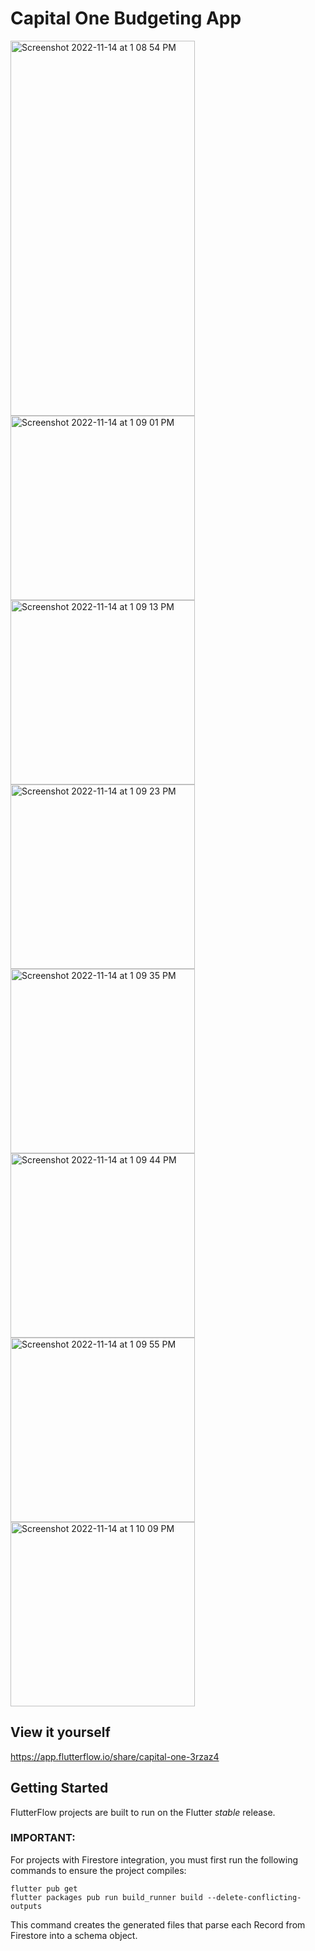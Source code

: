# Capital One Budgeting App

<p float="left">
  
  <img width="295" height="600" alt="Screenshot 2022-11-14 at 1 08 54 PM" src="https://user-images.githubusercontent.com/114526183/201746855-3531bc39-9f6f-42d2-9c3f-1a6978f30254.png">
  <img width="295" alt="Screenshot 2022-11-14 at 1 09 01 PM" src="https://user-images.githubusercontent.com/114526183/201746886-bba58940-fe20-4c14-89d1-ca7efbdc48d0.png">
  <img width="295" alt="Screenshot 2022-11-14 at 1 09 13 PM" src="https://user-images.githubusercontent.com/114526183/201745875-b93682aa-d5dc-4df6-9a79-8018add4b813.png">
<img width="295" alt="Screenshot 2022-11-14 at 1 09 23 PM" src="https://user-images.githubusercontent.com/114526183/201745897-5545a75d-2280-48e2-8a2e-a421c8e2be84.png">
<img width="295" alt="Screenshot 2022-11-14 at 1 09 35 PM" src="https://user-images.githubusercontent.com/114526183/201745910-55ee0a84-eb3c-4543-9b74-7e02fe036915.png">
<img width="295" alt="Screenshot 2022-11-14 at 1 09 44 PM" src="https://user-images.githubusercontent.com/114526183/201745917-24fe27fd-853b-4caf-b374-ea3617adbe1b.png">
<img width="295" alt="Screenshot 2022-11-14 at 1 09 55 PM" src="https://user-images.githubusercontent.com/114526183/201745945-021a32b0-51a3-4142-b7cc-749e8d822d72.png">
<img width="295" alt="Screenshot 2022-11-14 at 1 10 09 PM" src="https://user-images.githubusercontent.com/114526183/201745959-c49cbcc8-5e5d-4098-a90a-5958e47aceaa.png">
</p>




## View it yourself
https://app.flutterflow.io/share/capital-one-3rzaz4


## Getting Started

FlutterFlow projects are built to run on the Flutter _stable_ release.

### IMPORTANT:

For projects with Firestore integration, you must first run the following commands to ensure the project compiles:

```
flutter pub get
flutter packages pub run build_runner build --delete-conflicting-outputs
```

This command creates the generated files that parse each Record from Firestore into a schema object.


